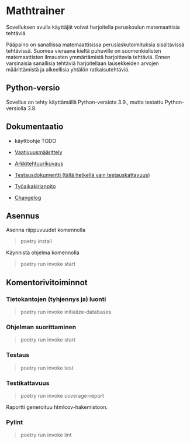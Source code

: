 # Mathtrainer

Sovelluksen avulla käyttäjät voivat harjoitella peruskoulun matemaattisia tehtäviä. 

Pääpaino on sanallissa matemaattisissa peruslaskutoimituksia sisältävissä tehtävissä. Suomea vieraana kieltä puhuville on suomenkielisten matemaattisten ilmausten ymmärtämistä harjoittavia tehtäviä. Ennen varsinaisia sanallisia tehtäviä harjoitellaan lausekkeiden arvojen määrittämistä ja alkeellisia yhtälön ratkaisutehtäviä.

## Python-versio

Sovellus on tehty käyttämällä Python-versiota 3.9., mutta testattu Python-versiolla 3.8.

## Dokumentaatio

* käyttöohje TODO

* [Vaativuusmäärittely](https://github.com/arskav/ot-harjoitustyo/blob/main/mathtrainer/dokumentaatio/vaativuusmaarittely.md)

* [Arkkitehtuurikuvaus](https://github.com/arskav/ot-harjoitustyo/blob/main/mathtrainer/dokumentaatio/arkkitehtuuri.md)

* [Testausdokumentti (tällä hetkellä vain testauskattavuus)](https://github.com/arskav/ot-harjoitustyo/blob/main/mathtrainer/dokumentaatio/testaus.md)

* [Työaikakirjanpito](https://github.com/arskav/ot-harjoitustyo/blob/main/mathtrainer/dokumentaatio/tuntikirjanpito.md)

* [Changelog](https://github.com/arskav/ot-harjoitustyo/blob/main/mathtrainer/dokumentaatio/changelog.md)

## Asennus

Asenna riippuvuudet komennolla

> poetry install

Käynnistä ohjelma komennolla

> poetry run invoke start


## Komentorivitoiminnot

### Tietokantojen (tyhjennys ja) luonti

> poetry run invoke initialize-databases

### Ohjelman suorittaminen

> poetry run invoke start

### Testaus

> poetry run invoke test

### Testikattavuus

> poetry run invoke coverage-report

Raportti generoituu htmlcov-hakemistoon.


### Pylint

> poetry run invoke lint

